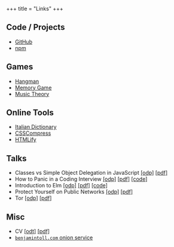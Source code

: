 +++
title = "Links"
+++

## Code / Projects

- [GitHub]
- [npm]

## Games

- [Hangman]
- [Memory Game]
- [Music Theory]

## Online Tools
- [Italian Dictionary]
- [CSSCompress]
- [HTMLify]

## Talks

- Classes vs Simple Object Delegation in JavaScript [\[odp\]](/talks/classes_vs_simple_object_delegation_in_javascript.odp) [\[pdf\]](/talks/classes_vs_simple_object_delegation_in_javascript.pdf)
- How to Panic in a Coding Interview [\[odp\]](/talks/how_to_panic_in_a_coding_interview.odp) [\[pdf\]](/talks/how_to_panic_in_a_coding_interview.pdf) [\[code\]](https://github.com/btoll/howto-panic-in-a-coding-interview)
- Introduction to Elm [\[odp\]](/talks/introduction_to_elm.odp) [\[pdf\]](/talks/introduction_to_elm.pdf) [\[code\]](https://github.com/btoll/elm-remotepager-demo)
- Protect Yourself on Public Networks [\[odp\]](/talks/protect_yourself_on_public_networks.odp) [\[pdf\]](/talks/protect_yourself_on_public_networks.pdf)
- Tor [\[odp\]](/talks/tor.odp) [\[pdf\]](/talks/tor.pdf)

## Misc

- CV [\[odt\]](/docs/BenjaminToll.odt) [\[pdf\]](/docs/BenjaminToll.pdf)
- [`benjamintoll.com` onion service]
<!--
- The Owl's Nest Farm [\[Internet\]](https://www.theowlsnestfarm.com/) [\[Tor\]](http://lgewyajrjxytj4z6.onion)
-->

[GitHub]: https://github.com/btoll
[npm]: https://www.npmjs.com/~benjam72

[Hangman]: https://github.com/btoll/hangman
[Memory Game]: https://www.benjamintoll.com/memory-game/
[Music Theory]: https://www.benjamintoll.com/music-theory/

[Italian Dictionary]: https://italy.benjamintoll.com
[CSSCompress]: /tools/css_compress/
[HTMLify]: /tools/htmlify/

[Previous website]: https://www.benjamintoll.com/archive/
[`benjamintoll.com` onion service]: http://5d6xbdrhw3hs4vngpukrsx6aih64vkpixqpexjmbo4eh7kl66iuseryd.onion

